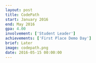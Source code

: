 ```yaml
---
layout: post
title: CodePath
start: January 2016
end: May 2016
gpa: 4.00
involvement: ['Student Leader']
achievements: ['First Place Demo Day']
brief: Later
image: codepath.png
date: 2016-05-15 00:00:00
---
```

